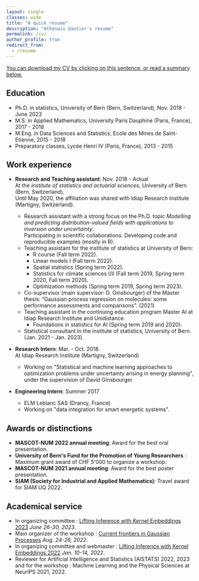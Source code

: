 ```yaml
---
layout: single
classes: wide
title: "A quick resume"
description: "Athénaïs Gautier's resume"
permalink: /cv/
author_profile: true
redirect_from:
  - /resume
---
```

<a href="https://github.com/AthenaisGautier/athenaisgautier.github.io/raw/master/assets/CV_AthenaisGautier.pdf">You can download my CV by clicking on this sentence, or read a summary below.</a> 

Education
---

* Ph.D. in statistics, University of Bern (Bern, Switzerland), Nov. 2018 - June 2023
* M.S. in Applied Mathematics, University Paris Dauphine (Paris, France), 2017 - 2018
* M.Eng. in Data Sciences and Statistics, Ecole des Mines de Saint-Etienne, 2015 - 2018
* Preparatory classes, Lycée Henri IV (Paris, France), 2013 - 2015

Work experience
---

* __Research and Teaching assistant__: Nov. 2018 - Actual  
  At the *institute of statistics and actuarial sciences*, University of Bern (Bern, Switzerland).  
  Until May 2020, the affiliation was shared with Idiap Research Institute (Martigny, Switzerland).  
  * Research assistant with a strong focus on the Ph.D. topic *Modelling and predicting distribution-valued fields with applications to inversion under uncertainty*.  
  Participating in scientific collaborations. Developing code and reproducible examples (mostly in R).  
  * Teaching assistant for the institute of statistics at University of Bern:  
    + R course (Fall term 2022).
    + Linear models I (Fall term 2022).
	+ Spatial statistics (Spring term 2022).  
	+ Statistics for climate sciences I/II (Fall term 2019, Spring term 2020, Fall term 2020).  
	+ Optimization methods (Spring term 2019, Spring term 2023).  
  * Co-supervisor (main supervisor: D. Ginsbourger) of the Master thesis: “Gaussian process regression on molecules: some performance assessments and comparisons”. (2021)  
  * Teaching assistant in the continuing education program Master AI at Idiap Research Institute and Unidistance.  
    + Foundations in statistics for AI (Spring term 2019 and 2020).  
  * Statistical consultant in the institute of statistics, University of Bern. (Jan. 2021 - Jan. 2023).

* __Research Intern__: Mar. - Oct. 2018.  
At Idiap Research Institute (Martigny, Switzerland)
  * Working on "Statistical and machine learning approaches to optimization problems under uncertainty arising in energy planning", under the supervision of David Ginsbourger.

* __Engineering Intern__: Summer 2017
  * ELM Leblanc SAS (Drancy, France)
  * Working on "data integration for smart energetic systems".
  
Awards or distinctions
---

* __MASCOT-NUM 2022 annual meeting__: Award for the best oral presentation.
* __University of Bern's Fund for the Promotion of Young Researchers__ : Maximum grant award of CHF 5'000 to organize a workshop.
* __MASCOT-NUM 2021 annual meeting__: Award for the best poster presentation.
* __SIAM (Society for Industrial and Applied Mathematics)__: Travel award for SIAM UQ 2022.

Academical service
---
* In organizing committee : [Lifting Inference with Kernel Embeddings 2023](https://like23-bern.github.io/) *June 26-30, 2023*.
* Main organizer of the workshop : [Current frontiers in Gaussian Processes](https://frontiersgp-bern2022.github.io/) *Aug. 24-26, 2022*.
* In organizing committee and webmaster : [Lifting Inference with Kernel Embeddings 2022](https://like22-bern.github.io/) *Jan. 10-14, 2022*.
* Reviewer for Artificial Intelligence and Statistics (AISTATS) 2022, 2023 and for the workshop : Machine Learning and the Physical Sciences at NeurIPS 2021, 2022. 

